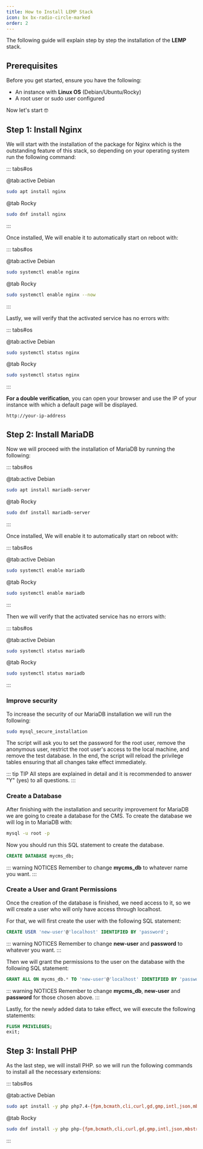```yaml
---
title: How to Install LEMP Stack
icon: bx bx-radio-circle-marked
order: 2
---
```


The following guide will explain step by step the installation of the **LEMP** stack.

## Prerequisites

Before you get started, ensure you have the following:

- An instance with **Linux OS** (Debian/Ubuntu/Rocky)
- A root user or sudo user configured

Now let's start :nerd_face:

## Step 1: Install Nginx

We will start with the installation of the package for Nginx which is the outstanding feature of this stack, so depending on your operating system run the following command:

::: tabs#os

@tab:active Debian

```bash
sudo apt install nginx
```

@tab Rocky

```bash
sudo dnf install nginx
```

:::

Once installed, We will enable it to automatically start on reboot with:

::: tabs#os

@tab:active Debian

```bash
sudo systemctl enable nginx
```

@tab Rocky

```bash
sudo systemctl enable nginx --now
```

:::

Lastly, we will verify that the activated service has no errors with:

::: tabs#os

@tab:active Debian

```bash
sudo systemctl status nginx
```

@tab Rocky

```bash
sudo systemctl status nginx
```

:::

**For a double verification**, you can open your browser and use the IP of your instance with which a default page will be displayed.

```
http://your-ip-address
```

## Step 2: Install MariaDB

Now we will proceed with the installation of MariaDB by running the following:

::: tabs#os

@tab:active Debian

```bash
sudo apt install mariadb-server
```

@tab Rocky

```bash
sudo dnf install mariadb-server
```

:::

Once installed, We will enable it to automatically start on reboot with:

::: tabs#os

@tab:active Debian

```bash
sudo systemctl enable mariadb
```

@tab Rocky

```bash
sudo systemctl enable mariadb
```

:::

Then we will verify that the activated service has no errors with:

::: tabs#os

@tab:active Debian

```bash
sudo systemctl status mariadb
```

@tab Rocky

```bash
sudo systemctl status mariadb
```

:::

### Improve security

To increase the security of our MariaDB installation we will run the following:

```bash
sudo mysql_secure_installation
```

The script will ask you to set the password for the root user, remove the anonymous user, restrict the root user's access to the local machine, and remove the test database. In the end, the script will reload the privilege tables ensuring that all changes take effect immediately.

::: tip TIP
All steps are explained in detail and it is recommended to answer "Y" (yes) to all questions.
:::

### Create a Database

After finishing with the installation and security improvement for MariaDB we are going to create a database for the CMS. To create the database we will log in to MariaDB with:

```bash
mysql -u root -p
```

Now you should run this SQL statement to create the database.

```sql
CREATE DATABASE mycms_db;
```

::: warning NOTICES
Remember to change **mycms_db** to whatever name you want.
:::

### Create a User and Grant Permissions

Once the creation of the database is finished, we need access to it, so we will create a user who will only have access through localhost.

For that, we will first create the user with the following SQL statement:

```sql
CREATE USER 'new-user'@'localhost' IDENTIFIED BY 'password';
```

::: warning NOTICES
Remember to change **new-user** and **password** to whatever you want.
:::

Then we will grant the permissions to the user on the database with the following SQL statement:

```sql
GRANT ALL ON mycms_db.* TO 'new-user'@'localhost' IDENTIFIED BY 'password';
```

::: warning NOTICES
Remember to change **mycms_db**, **new-user** and **password** for those chosen above.
:::

Lastly, for the newly added data to take effect, we will execute the following statements:

```sql
FLUSH PRIVILEGES;
exit;
```

## Step 3: Install PHP

As the last step, we will install PHP. so we will run the following commands to install all the necessary extensions:

::: tabs#os

@tab:active Debian

```bash
sudo apt install -y php php7.4-{fpm,bcmath,cli,curl,gd,gmp,intl,json,mbstring,mysqlnd,openssl,soap,xml,zip}
```

@tab Rocky

```bash
sudo dnf install -y php php-{fpm,bcmath,cli,curl,gd,gmp,intl,json,mbstring,mysqlnd,openssl,soap,xml,zip}
```

:::

